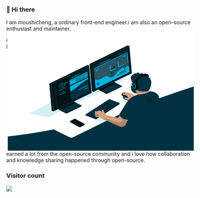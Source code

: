 ### 👋 Hi there

I am moushicheng, a ordinary front-end engineer.i am also an open-source enthusiast and maintainer.
<img align="right" alt="GIF" src="https://github.com/moushicheng/moushicheng/blob/master/code.gif?raw=true" width="500" height="320" />

i learned a lot from the open-source community and i love how collaboration and knowledge sharing happened through open-source.

### Visitor count

<img src="https://profile-counter.glitch.me/moushicheng/count.svg" />
